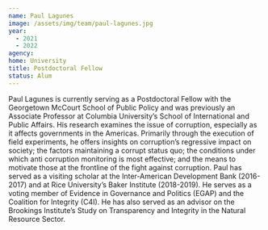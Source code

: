 ```yaml
---
name: Paul Lagunes
image: /assets/img/team/paul-lagunes.jpg
year:
  - 2021
  - 2022
agency:
home: University
title: Postdoctoral Fellow
status: Alum
---
```


Paul Lagunes is currently serving as a Postdoctoral Fellow with the Georgetown McCourt School of Public Policy and was previously an Associate Professor at Columbia University’s School of International and Public Affairs. His research examines the issue of corruption, especially as it affects governments in the Americas. Primarily through the execution of field experiments, he offers insights on corruption’s regressive impact on society; the factors maintaining a corrupt status quo; the conditions under which anti corruption monitoring is most effective; and the means to motivate those at the frontline of the fight against corruption. Paul has served as a visiting scholar at the Inter-American Development Bank (2016-2017) and at Rice University’s Baker Institute (2018-2019). He serves as a voting member of Evidence in Governance and Politics (EGAP) and the Coalition for Integrity (C4I). He has also served as an advisor on the Brookings Institute’s Study on Transparency and Integrity in the Natural Resource Sector.
 
